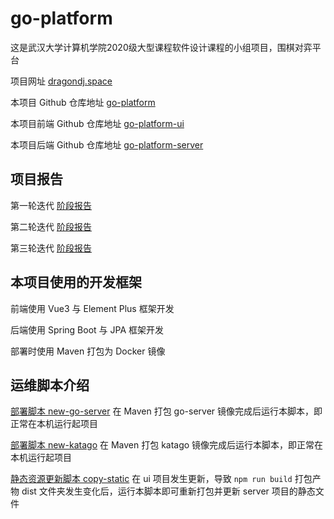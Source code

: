 # go-platform

这是武汉大学计算机学院2020级大型课程软件设计课程的小组项目，围棋对弈平台

项目网址 [dragondj.space](https://dragondj.space)

本项目 Github 仓库地址 [go-platform](https://github.com/Liu-Steve/go-platform)

本项目前端 Github 仓库地址 [go-platform-ui](https://github.com/Liu-Steve/go-platform-ui)

本项目后端 Github 仓库地址 [go-platform-server](https://github.com/Liu-Steve/go-platform-server)

## 项目报告

第一轮迭代 [阶段报告](./阶段报告1.md)

第二轮迭代 [阶段报告](./阶段报告2.md)

第三轮迭代 [阶段报告](./阶段报告3.md)

## 本项目使用的开发框架

前端使用 Vue3 与 Element Plus 框架开发

后端使用 Spring Boot 与 JPA 框架开发

部署时使用 Maven 打包为 Docker 镜像

## 运维脚本介绍

[部署脚本 new-go-server](./script/new-go-server.py) 在 Maven 打包 go-server 镜像完成后运行本脚本，即正常在本机运行起项目

[部署脚本 new-katago](./script/new-katago.py) 在 Maven 打包 katago 镜像完成后运行本脚本，即正常在本机运行起项目

[静态资源更新脚本 copy-static](./script/copy-static.py) 在 ui
项目发生更新，导致 `npm run build` 打包产物 dist 文件夹发生变化后，运行本脚本即可重新打包并更新 server 项目的静态文件
